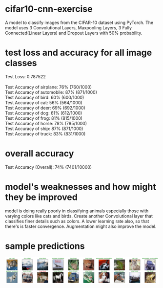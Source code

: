 # cifar10-cnn-exercise
A model to classify images from the CIFAR-10 dataset using PyTorch. The model uses 3 Convolutional Layers, Maxpooling Layers, 
3 Fully Connected(Linear Layers) and Dropout Layers with 50% probability.

# test loss and accuracy for all image classes
Test Loss: 0.787522 <br />
<br />
Test Accuracy of airplane: 76% (760/1000) <br />
Test Accuracy of automobile: 87% (871/1000) <br />
Test Accuracy of  bird: 60% (600/1000) <br />
Test Accuracy of   cat: 56% (564/1000) <br />
Test Accuracy of  deer: 69% (692/1000) <br />
Test Accuracy of   dog: 61% (612/1000) <br />
Test Accuracy of  frog: 81% (815/1000) <br />
Test Accuracy of horse: 78% (785/1000) <br />
Test Accuracy of  ship: 87% (871/1000) <br />
Test Accuracy of truck: 83% (831/1000) <br />

# overall accuracy
Test Accuracy (Overall): 74% (7401/10000)

# model's weaknesses and how might they be improved
model is doing really poorly in classifying animals especially those with varying colors like cats and birds. 
Create another Convolutional layer that classifies finer details such as colors. 
A lower learning rate also, so that there's is faster convergence. Augmentation might also improve the model.

# sample predictions
![sample predictions](images/cifar.png)
